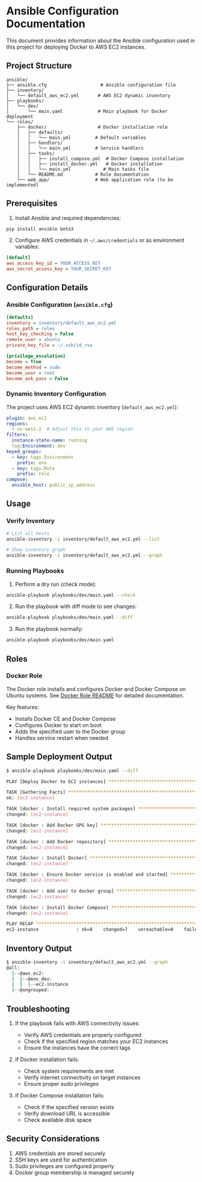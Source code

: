 # Ansible Configuration Documentation

This document provides information about the Ansible configuration used in this project for deploying Docker to AWS EC2 instances.

## Project Structure

```
ansible/
├── ansible.cfg                    # Ansible configuration file
├── inventory/
│   └── default_aws_ec2.yml       # AWS EC2 dynamic inventory
├── playbooks/
│   └── dev/
│       └── main.yaml             # Main playbook for Docker deployment
└── roles/
    ├── docker/                   # Docker installation role
    │   ├── defaults/
    │   │   └── main.yml         # Default variables
    │   ├── handlers/
    │   │   └── main.yml         # Service handlers
    │   ├── tasks/
    │   │   ├── install_compose.yml  # Docker Compose installation
    │   │   ├── install_docker.yml   # Docker installation
    │   │   └── main.yml            # Main tasks file
    │   └── README.md            # Role documentation
    └── web_app/                 # Web application role (to be implemented)
```

## Prerequisites

1. Install Ansible and required dependencies:
```bash
pip install ansible boto3
```

2. Configure AWS credentials in `~/.aws/credentials` or as environment variables:
```ini
[default]
aws_access_key_id = YOUR_ACCESS_KEY
aws_secret_access_key = YOUR_SECRET_KEY
```

## Configuration Details

### Ansible Configuration (`ansible.cfg`)
```ini
[defaults]
inventory = inventory/default_aws_ec2.yml
roles_path = roles
host_key_checking = False
remote_user = ubuntu
private_key_file = ~/.ssh/id_rsa

[privilege_escalation]
become = True
become_method = sudo
become_user = root
become_ask_pass = False
```

### Dynamic Inventory Configuration
The project uses AWS EC2 dynamic inventory (`default_aws_ec2.yml`):
```yaml
plugin: aws_ec2
regions:
  - us-west-2  # Adjust this to your AWS region
filters:
  instance-state-name: running
  tag:Environment: dev
keyed_groups:
  - key: tags.Environment
    prefix: env
  - key: tags.Role
    prefix: role
compose:
  ansible_host: public_ip_address
```

## Usage

### Verify Inventory
```bash
# List all hosts
ansible-inventory -i inventory/default_aws_ec2.yml --list

# Show inventory graph
ansible-inventory -i inventory/default_aws_ec2.yml --graph
```

### Running Playbooks

1. Perform a dry run (check mode):
```bash
ansible-playbook playbooks/dev/main.yaml --check
```

2. Run the playbook with diff mode to see changes:
```bash
ansible-playbook playbooks/dev/main.yaml --diff
```

3. Run the playbook normally:
```bash
ansible-playbook playbooks/dev/main.yaml
```

## Roles

### Docker Role
The Docker role installs and configures Docker and Docker Compose on Ubuntu systems. See [Docker Role README](roles/docker/README.md) for detailed documentation.

Key features:
- Installs Docker CE and Docker Compose
- Configures Docker to start on boot
- Adds the specified user to the Docker group
- Handles service restart when needed

## Sample Deployment Output
```bash
$ ansible-playbook playbooks/dev/main.yaml --diff

PLAY [Deploy Docker to EC2 instances] ********************************************

TASK [Gathering Facts] *********************************************************
ok: [ec2-instance]

TASK [docker : Install required system packages] ********************************
changed: [ec2-instance]

TASK [docker : Add Docker GPG key] *********************************************
changed: [ec2-instance]

TASK [docker : Add Docker repository] ******************************************
changed: [ec2-instance]

TASK [docker : Install Docker] ************************************************
changed: [ec2-instance]

TASK [docker : Ensure Docker service is enabled and started] *******************
changed: [ec2-instance]

TASK [docker : Add user to docker group] **************************************
changed: [ec2-instance]

TASK [docker : Install Docker Compose] ****************************************
changed: [ec2-instance]

PLAY RECAP *******************************************************************
ec2-instance              : ok=8    changed=7    unreachable=0    failed=0    skipped=0    rescued=0    ignored=0
```

## Inventory Output
```bash
$ ansible-inventory -i inventory/default_aws_ec2.yml --graph
@all:
  |--@aws_ec2:
  |  |--@env_dev:
  |  |  |--ec2-instance
  |--@ungrouped:
```

## Troubleshooting

1. If the playbook fails with AWS connectivity issues:
   - Verify AWS credentials are properly configured
   - Check if the specified region matches your EC2 instances
   - Ensure the instances have the correct tags

2. If Docker installation fails:
   - Check system requirements are met
   - Verify internet connectivity on target instances
   - Ensure proper sudo privileges

3. If Docker Compose installation fails:
   - Check if the specified version exists
   - Verify download URL is accessible
   - Check available disk space

## Security Considerations

1. AWS credentials are stored securely
2. SSH keys are used for authentication
3. Sudo privileges are configured properly
4. Docker group membership is managed securely 